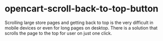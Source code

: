 # opencart-scroll-back-to-top-button
Scrolling large store pages and getting back to top is the very difficult in mobile devices or even for long pages on desktop. There is a solution that scrolls the page to the top for user on just one click.
